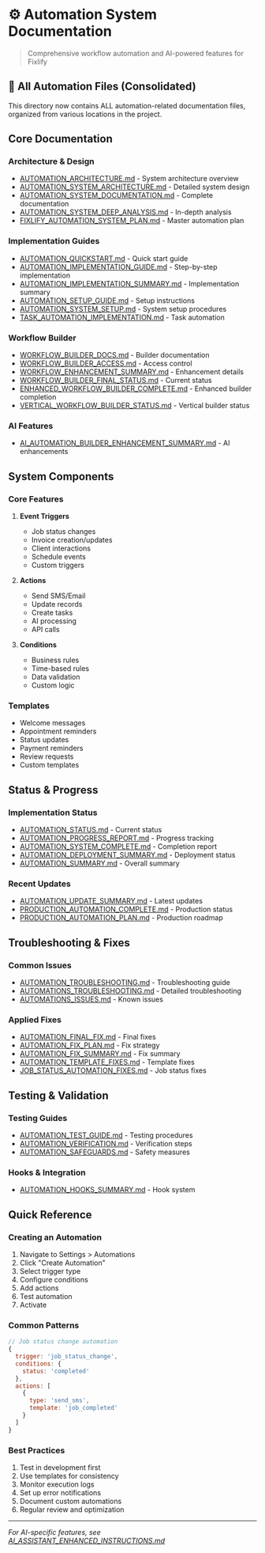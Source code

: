 # ⚙️ Automation System Documentation

> Comprehensive workflow automation and AI-powered features for Fixlify

## 📁 All Automation Files (Consolidated)

This directory now contains ALL automation-related documentation files, organized from various locations in the project.

## Core Documentation

### Architecture & Design
- [AUTOMATION_ARCHITECTURE.md](./AUTOMATION_ARCHITECTURE.md) - System architecture overview
- [AUTOMATION_SYSTEM_ARCHITECTURE.md](./AUTOMATION_SYSTEM_ARCHITECTURE.md) - Detailed system design
- [AUTOMATION_SYSTEM_DOCUMENTATION.md](./AUTOMATION_SYSTEM_DOCUMENTATION.md) - Complete documentation
- [AUTOMATION_SYSTEM_DEEP_ANALYSIS.md](./AUTOMATION_SYSTEM_DEEP_ANALYSIS.md) - In-depth analysis
- [FIXLIFY_AUTOMATION_SYSTEM_PLAN.md](./FIXLIFY_AUTOMATION_SYSTEM_PLAN.md) - Master automation plan

### Implementation Guides
- [AUTOMATION_QUICKSTART.md](./AUTOMATION_QUICKSTART.md) - Quick start guide
- [AUTOMATION_IMPLEMENTATION_GUIDE.md](./AUTOMATION_IMPLEMENTATION_GUIDE.md) - Step-by-step implementation
- [AUTOMATION_IMPLEMENTATION_SUMMARY.md](./AUTOMATION_IMPLEMENTATION_SUMMARY.md) - Implementation summary
- [AUTOMATION_SETUP_GUIDE.md](./AUTOMATION_SETUP_GUIDE.md) - Setup instructions
- [AUTOMATION_SYSTEM_SETUP.md](./AUTOMATION_SYSTEM_SETUP.md) - System setup procedures
- [TASK_AUTOMATION_IMPLEMENTATION.md](./TASK_AUTOMATION_IMPLEMENTATION.md) - Task automation

### Workflow Builder
- [WORKFLOW_BUILDER_DOCS.md](./WORKFLOW_BUILDER_DOCS.md) - Builder documentation
- [WORKFLOW_BUILDER_ACCESS.md](./WORKFLOW_BUILDER_ACCESS.md) - Access control
- [WORKFLOW_ENHANCEMENT_SUMMARY.md](./WORKFLOW_ENHANCEMENT_SUMMARY.md) - Enhancement details
- [WORKFLOW_BUILDER_FINAL_STATUS.md](./WORKFLOW_BUILDER_FINAL_STATUS.md) - Current status
- [ENHANCED_WORKFLOW_BUILDER_COMPLETE.md](./ENHANCED_WORKFLOW_BUILDER_COMPLETE.md) - Enhanced builder completion
- [VERTICAL_WORKFLOW_BUILDER_STATUS.md](./VERTICAL_WORKFLOW_BUILDER_STATUS.md) - Vertical builder status

### AI Features
- [AI_AUTOMATION_BUILDER_ENHANCEMENT_SUMMARY.md](./AI_AUTOMATION_BUILDER_ENHANCEMENT_SUMMARY.md) - AI enhancements

## System Components

### Core Features
1. **Event Triggers**
   - Job status changes
   - Invoice creation/updates
   - Client interactions
   - Schedule events
   - Custom triggers

2. **Actions**
   - Send SMS/Email
   - Update records
   - Create tasks
   - AI processing
   - API calls

3. **Conditions**
   - Business rules
   - Time-based rules
   - Data validation
   - Custom logic

### Templates
- Welcome messages
- Appointment reminders
- Status updates
- Payment reminders
- Review requests
- Custom templates

## Status & Progress

### Implementation Status
- [AUTOMATION_STATUS.md](./AUTOMATION_STATUS.md) - Current status
- [AUTOMATION_PROGRESS_REPORT.md](./AUTOMATION_PROGRESS_REPORT.md) - Progress tracking
- [AUTOMATION_SYSTEM_COMPLETE.md](./AUTOMATION_SYSTEM_COMPLETE.md) - Completion report
- [AUTOMATION_DEPLOYMENT_SUMMARY.md](./AUTOMATION_DEPLOYMENT_SUMMARY.md) - Deployment status
- [AUTOMATION_SUMMARY.md](./AUTOMATION_SUMMARY.md) - Overall summary

### Recent Updates
- [AUTOMATION_UPDATE_SUMMARY.md](./AUTOMATION_UPDATE_SUMMARY.md) - Latest updates
- [PRODUCTION_AUTOMATION_COMPLETE.md](./PRODUCTION_AUTOMATION_COMPLETE.md) - Production status
- [PRODUCTION_AUTOMATION_PLAN.md](./PRODUCTION_AUTOMATION_PLAN.md) - Production roadmap

## Troubleshooting & Fixes

### Common Issues
- [AUTOMATION_TROUBLESHOOTING.md](./AUTOMATION_TROUBLESHOOTING.md) - Troubleshooting guide
- [AUTOMATIONS_TROUBLESHOOTING.md](./AUTOMATIONS_TROUBLESHOOTING.md) - Detailed troubleshooting
- [AUTOMATIONS_ISSUES.md](./AUTOMATIONS_ISSUES.md) - Known issues

### Applied Fixes
- [AUTOMATION_FINAL_FIX.md](./AUTOMATION_FINAL_FIX.md) - Final fixes
- [AUTOMATION_FIX_PLAN.md](./AUTOMATION_FIX_PLAN.md) - Fix strategy
- [AUTOMATION_FIX_SUMMARY.md](./AUTOMATION_FIX_SUMMARY.md) - Fix summary
- [AUTOMATION_TEMPLATE_FIXES.md](./AUTOMATION_TEMPLATE_FIXES.md) - Template fixes
- [JOB_STATUS_AUTOMATION_FIXES.md](./JOB_STATUS_AUTOMATION_FIXES.md) - Job status fixes

## Testing & Validation

### Testing Guides
- [AUTOMATION_TEST_GUIDE.md](./AUTOMATION_TEST_GUIDE.md) - Testing procedures
- [AUTOMATION_VERIFICATION.md](./AUTOMATION_VERIFICATION.md) - Verification steps
- [AUTOMATION_SAFEGUARDS.md](./AUTOMATION_SAFEGUARDS.md) - Safety measures

### Hooks & Integration
- [AUTOMATION_HOOKS_SUMMARY.md](./AUTOMATION_HOOKS_SUMMARY.md) - Hook system

## Quick Reference

### Creating an Automation
1. Navigate to Settings > Automations
2. Click "Create Automation"
3. Select trigger type
4. Configure conditions
5. Add actions
6. Test automation
7. Activate

### Common Patterns
```javascript
// Job status change automation
{
  trigger: 'job_status_change',
  conditions: {
    status: 'completed'
  },
  actions: [
    {
      type: 'send_sms',
      template: 'job_completed'
    }
  ]
}
```

### Best Practices
1. Test in development first
2. Use templates for consistency
3. Monitor execution logs
4. Set up error notifications
5. Document custom automations
6. Regular review and optimization

---

*For AI-specific features, see [AI_ASSISTANT_ENHANCED_INSTRUCTIONS.md](/AI_ASSISTANT_ENHANCED_INSTRUCTIONS.md)*